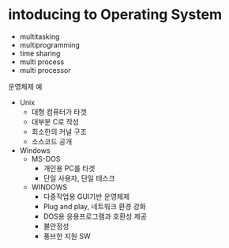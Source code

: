 # intoducing to Operating System

- multitasking
- multiprogramming
- time sharing
- multi process
- multi processor

운영체제 예
- Unix
  - 대형 컴퓨터가 타겟
  - 대부분 C로 작성
  - 최소한의 커널 구조
  - 소스코드 공개
- Windows
  - MS-DOS
    - 개인용 PC를 타겟
    - 단일 사용자, 단일 테스크
  - WINDOWS
    - 다중작업용 GUI기반 운영체제
    - Plug and play, 네트워크 환경 강화
    - DOS용 응용프로그램과 호환성 제공
    - 불안정성
    - 풍브한 지원 SW
    
    
  
  
